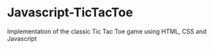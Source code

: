 # Javascript-TicTacToe
Implementation of the classic Tic Tac Toe game using HTML, CSS and Javascript
